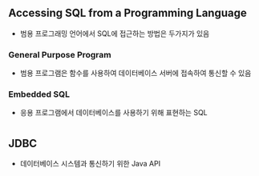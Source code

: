## Accessing SQL from a Programming Language
- 범용 프로그래밍 언어에서 SQL에 접근하는 방법은 두가지가 있음
### General Purpose Program
- 범용 프로그램은 함수를 사용하여 데이터베이스 서버에 접속하여 통신할 수 있음
### Embedded SQL
- 응용 프로그램에서 데이터베이스를 사용하기 위해 표현하는 SQL

#
## JDBC
- 데이터베이스 시스템과 통신하기 위한 Java API